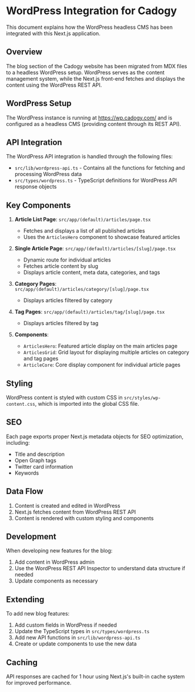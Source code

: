 # WordPress Integration for Cadogy

This document explains how the WordPress headless CMS has been integrated with this Next.js application.

## Overview

The blog section of the Cadogy website has been migrated from MDX files to a headless WordPress setup. WordPress serves as the content management system, while the Next.js front-end fetches and displays the content using the WordPress REST API.

## WordPress Setup

The WordPress instance is running at https://wp.cadogy.com/ and is configured as a headless CMS (providing content through its REST API).

## API Integration

The WordPress API integration is handled through the following files:

- `src/lib/wordpress-api.ts` - Contains all the functions for fetching and processing WordPress data
- `src/types/wordpress.ts` - TypeScript definitions for WordPress API response objects

## Key Components

1. **Article List Page**: `src/app/(default)/articles/page.tsx`

   - Fetches and displays a list of all published articles
   - Uses the `ArticlesHero` component to showcase featured articles

2. **Single Article Page**: `src/app/(default)/articles/[slug]/page.tsx`

   - Dynamic route for individual articles
   - Fetches article content by slug
   - Displays article content, meta data, categories, and tags

3. **Category Pages**: `src/app/(default)/articles/category/[slug]/page.tsx`

   - Displays articles filtered by category

4. **Tag Pages**: `src/app/(default)/articles/tag/[slug]/page.tsx`

   - Displays articles filtered by tag

5. **Components**:
   - `ArticlesHero`: Featured article display on the main articles page
   - `ArticlesGrid`: Grid layout for displaying multiple articles on category and tag pages
   - `ArticleCore`: Core display component for individual article pages

## Styling

WordPress content is styled with custom CSS in `src/styles/wp-content.css`, which is imported into the global CSS file.

## SEO

Each page exports proper Next.js metadata objects for SEO optimization, including:

- Title and description
- Open Graph tags
- Twitter card information
- Keywords

## Data Flow

1. Content is created and edited in WordPress
2. Next.js fetches content from WordPress REST API
3. Content is rendered with custom styling and components

## Development

When developing new features for the blog:

1. Add content in WordPress admin
2. Use the WordPress REST API Inspector to understand data structure if needed
3. Update components as necessary

## Extending

To add new blog features:

1. Add custom fields in WordPress if needed
2. Update the TypeScript types in `src/types/wordpress.ts`
3. Add new API functions in `src/lib/wordpress-api.ts`
4. Create or update components to use the new data

## Caching

API responses are cached for 1 hour using Next.js's built-in cache system for improved performance.
